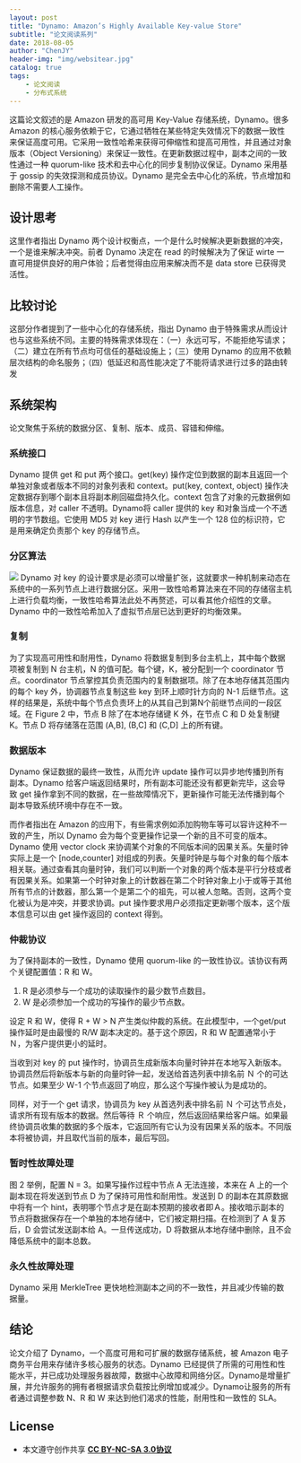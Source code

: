 ```yaml
---
layout: post
title: "Dynamo: Amazon’s Highly Available Key-value Store"
subtitle: "论文阅读系列"
date: 2018-08-05
author: "ChenJY"
header-img: "img/websitear.jpg"
catalog: true
tags: 
    - 论文阅读
    - 分布式系统
---
```


这篇论文叙述的是 Amazon 研发的高可用 Key-Value 存储系统，Dynamo。很多 Amazon 的核心服务依赖于它，它通过牺牲在某些特定失效情况下的数据一致性来保证高度可用。它采用一致性哈希来获得可伸缩性和提高可用性，并且通过对象版本（Object Versioning）来保证一致性。在更新数据过程中，副本之间的一致性通过一种 quorum-like 技术和去中心化的同步复制协议保证。Dynamo 采用基于 gossip 的失效探测和成员协议。Dynamo 是完全去中心化的系统，节点增加和删除不需要人工操作。

## 设计思考
这里作者指出 Dynamo 两个设计权衡点，一个是什么时候解决更新数据的冲突，一个是谁来解决冲突。前者 Dynamo 决定在 read 的时候解决为了保证 wirte 一直可用提供良好的用户体验；后者觉得由应用来解决而不是 data store 已获得灵活性。

## 比较讨论
这部分作者提到了一些中心化的存储系统，指出 Dynamo 由于特殊需求从而设计也与这些系统不同。主要的特殊需求体现在：（一）永远可写，不能拒绝写请求；（二）建立在所有节点均可信任的基础设施上；（三）使用 Dynamo 的应用不依赖层次结构的命名服务；（四）低延迟和高性能决定了不能将请求进行过多的路由转发

## 系统架构
论文聚焦于系统的数据分区、复制、版本、成员、容错和伸缩。

### 系统接口
Dynamo 提供 get 和 put 两个接口。get(key) 操作定位到数据的副本且返回一个单独对象或者版本不同的对象列表和 context。put(key, context, object) 操作决定数据存到哪个副本且将副本刷回磁盘持久化。context 包含了对象的元数据例如版本信息，对 caller 不透明。Dynamo将 caller 提供的 key 和对象当成一个不透明的字节数组。它使用 MD5 对 key 进行 Hash 以产生一个 128 位的标识符，它是用来确定负责那个 key 的存储节点。

### 分区算法
![](https://pic1.zhimg.com/80/v2-35a8bec77365f5cbb80a20e27d5de7fb_hd.jpg)
Dynamo 对 key 的设计要求是必须可以增量扩张，这就要求一种机制来动态在系统中的一系列节点上进行数据分区。采用一致性哈希算法来在不同的存储宿主机上进行负载均衡，一致性哈希算法此处不再赘述，可以看其他介绍性的文章。Dynamo 中的一致性哈希加入了虚拟节点层已达到更好的均衡效果。

### 复制
为了实现高可用性和耐用性，Dynamo 将数据复制到多台主机上，其中每个数据项被复制到 N 台主机，N 的值可配。每个键，K，被分配到一个 coordinator 节点。coordinator 节点掌控其负责范围内的复制数据项。除了在本地存储其范围内的每个 key 外，协调器节点复制这些 key 到环上顺时针方向的 N-1 后继节点。这样的结果是，系统中每个节点负责环上的从其自己到第N个前继节点间的一段区域。在 Figure 2 中，节点 B 除了在本地存储键 K 外，在节点 C 和 D 处复制键 K。节点 D 将存储落在范围 (A,B], (B,C] 和 (C,D] 上的所有键。

### 数据版本
Dynamo 保证数据的最终一致性，从而允许 update 操作可以异步地传播到所有副本。Dynamo 给客户端返回结果时，所有副本可能还没有都更新完毕，这会导致 get 操作拿到不同的数据，在一些故障情况下，更新操作可能无法传播到每个副本导致系统环境中存在不一致。

而作者指出在 Amazon 的应用下，有些需求例如添加购物车等可以容许这种不一致的产生，所以 Dynamo 会为每个变更操作记录一个新的且不可变的版本。Dynamo 使用 vector clock 来协调某个对象的不同版本间的因果关系。矢量时钟实际上是一个 [node,counter] 对组成的列表。矢量时钟是与每个对象的每个版本相关联。通过查看其向量时钟，我们可以判断一个对象的两个版本是平行分枝或者有因果关系。如果第一个时钟对象上的计数器在第二个时钟对象上小于或等于其他所有节点的计数器，那么第一个是第二个的祖先，可以被人忽略。否则，这两个变化被认为是冲突，并要求协调。put 操作要求用户必须指定更新哪个版本，这个版本信息可以由 get 操作返回的 context 得到。

### 仲裁协议
为了保持副本的一致性，Dynamo 使用 quorum-like 的一致性协议。该协议有两个关键配置值：R 和 W。

1. R 是必须参与一个成功的读取操作的最少数节点数目。
2. W 是必须参加一个成功的写操作的最少节点数。

设定 R 和 W，使得 R + W > N 产生类似仲裁的系统。在此模型中，一个get/put 操作延时是由最慢的 R/W 副本决定的。基于这个原因，R 和 W 配置通常小于 Ｎ，为客户提供更小的延时。

当收到对 key 的 put 操作时，协调员生成新版本向量时钟并在本地写入新版本。协调员然后将新版本与新的向量时钟一起，发送给首选列表中排名前 Ｎ 个的可达节点。如果至少 Ｗ-1 个节点返回了响应，那么这个写操作被认为是成功的。

同样，对于一个 get 请求，协调员为 key 从首选列表中排名前 Ｎ 个可达节点处，请求所有现有版本的数据。然后等待 Ｒ 个响应，然后返回结果给客户端。如果最终协调员收集的数据的多个版本，它返回所有它认为没有因果关系的版本。不同版本将被协调，并且取代当前的版本，最后写回。

### 暂时性故障处理
图 2 举例，配置 N = 3。如果写操作过程中节点 A 无法连接，本来在 A 上的一个副本现在将发送到节点 D 为了保持可用性和耐用性。发送到 D 的副本在其原数据中将有一个 hint，表明哪个节点才是在副本预期的接收者即Ａ。接收暗示副本的节点将数据保存在一个单独的本地存储中，它们被定期扫描。在检测到了 A 复苏后，D 会尝试发送副本给 A。一旦传送成功，D 将数据从本地存储中删除，且不会降低系统中的副本总数。

### 永久性故障处理
Dynamo 采用 MerkleTree 更快地检测副本之间的不一致性，并且减少传输的数据量。

## 结论
论文介绍了 Dynamo，一个高度可用和可扩展的数据存储系统，被 Amazon 电子商务平台用来存储许多核心服务的状态。Dynamo 已经提供了所需的可用性和性能水平，并已成功处理服务器故障，数据中心故障和网络分区。Dynamo是增量扩展，并允许服务的拥有者根据请求负载按比例增加或减少。Dynamo让服务的所有者通过调整参数 N、R 和 W 来达到他们渴求的性能，耐用性和一致性的 SLA。

## License
* 本文遵守创作共享 <a href="https://creativecommons.org/licenses/by-nc-sa/3.0/cn/" target="_blank"><b>CC BY-NC-SA 3.0协议</b></a>